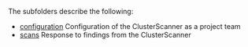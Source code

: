 The subfolders describe the following:
- [configuration](configuration) Configuration of the ClusterScanner as a project team
- [scans](scans) Response to findings from the ClusterScanner
